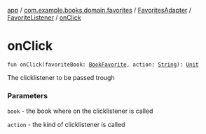[app](../../../index.md) / [com.example.books.domain.favorites](../../index.md) / [FavoritesAdapter](../index.md) / [FavoriteListener](index.md) / [onClick](./on-click.md)

# onClick

`fun onClick(favoriteBook: `[`BookFavorite`](../../../com.example.books.data.favorites/-book-favorite/index.md)`, action: `[`String`](https://kotlinlang.org/api/latest/jvm/stdlib/kotlin/-string/index.html)`): `[`Unit`](https://kotlinlang.org/api/latest/jvm/stdlib/kotlin/-unit/index.html)

The clicklistener to be passed trough

### Parameters

`book` - the book where on the clicklistener is called

`action` - the kind of clicklistener is called